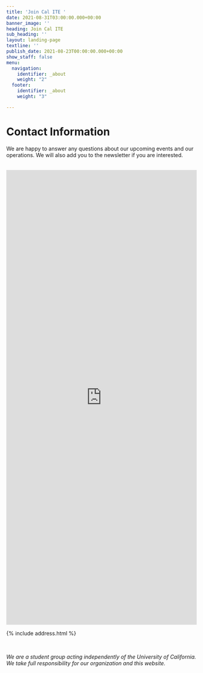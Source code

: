 ```yaml
---
title: 'Join Cal ITE '
date: 2021-08-31T03:00:00.000+00:00
banner_image: ''
heading: Join Cal ITE
sub_heading: ''
layout: landing-page
textline: ''
publish_date: 2021-08-23T00:00:00.000+00:00
show_staff: false
menu:
  navigation:
    identifier: _about
    weight: "2"
  footer:
    identifier: _about
    weight: "3"

---
```

# Contact Information

We are happy to answer any questions about our upcoming events and our operations. We will also add you to the newsletter if you are interested.

<br>

<iframe src="https://docs.google.com/forms/d/e/1FAIpQLSdzcfmFvDoBIlZA-AWKclf3v1l_BS-9bZEThG3abmHlqruQGg/viewform?usp=sf_link" style="width:100%;height:1200px;border:0;"> <a href="https://docs.google.com/forms/d/e/1FAIpQLSdzcfmFvDoBIlZA-AWKclf3v1l_BS-9bZEThG3abmHlqruQGg/viewform?usp=sf_link">Open Contact Form</a>
</iframe>

<br>

{% include address.html %}

<br>

_We are a student group acting independently of the University of California. We take full responsibility for our organization and this website._